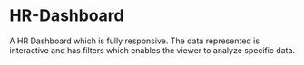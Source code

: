 # HR-Dashboard
A HR Dashboard which is fully responsive. The data represented is interactive and has filters which enables the viewer to analyze specific data.
